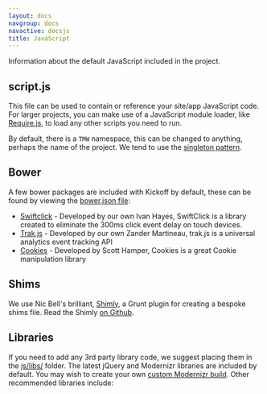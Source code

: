 ```yaml
---
layout: docs
navgroup: docs
navactive: docsjs
title: JavaScript
---
```


Information about the default JavaScript included in the project.

## script.js

This file can be used to contain or reference your site/app JavaScript code. For larger projects, you can make use of a JavaScript module loader, like [Require.js](http://requirejs.org/), to load any other scripts you need to run.

By default, there is a `TMW` namespace, this can be changed to anything, perhaps the name of the project. We tend to use the [singleton pattern](http://addyosmani.com/resources/essentialjsdesignpatterns/book/#singletonpatternjavascript).

## Bower
A few bower packages are included with Kickoff by default, these can be found by viewing the [bower.json file](https://github.com/tmwagency/kickoff/blob/master/bower.json):

* [Swiftclick](https://github.com/tmwagency/swiftclick) - Developed by our own Ivan Hayes, SwiftClick is a library created to eliminate the 300ms click event delay on touch devices.
* [Trak.js](https://github.com/tmwagency/trak.js) - Developed by our own Zander Martineau, trak.js is a universal analytics event tracking API
* [Cookies](https://github.com/ScottHamper/Cookies/) - Developed by Scott Hamper, Cookies is a great Cookie manipulation library


## Shims
We use Nic Bell's brilliant, [Shimly](https://github.com/nicbell/Shimly), a Grunt plugin for creating a bespoke shims file. Read the Shimly [on Github](https://github.com/nicbell/Shimly).

## Libraries

If you need to add any 3rd party library code, we suggest placing them in the [js/libs/](https://github.com/tmwagency/kickoff/tree/master/js/libs) folder. The latest jQuery and Modernizr libraries are included by default. You may wish to create your own [custom Modernizr build](http://www.modernizr.com/download/). Other recommended libraries include:
